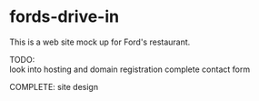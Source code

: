 ﻿# fords-drive-in

This is a web site mock up for Ford's restaurant.

TODO:   
        look into hosting and domain registration
        complete contact form

COMPLETE: site design
